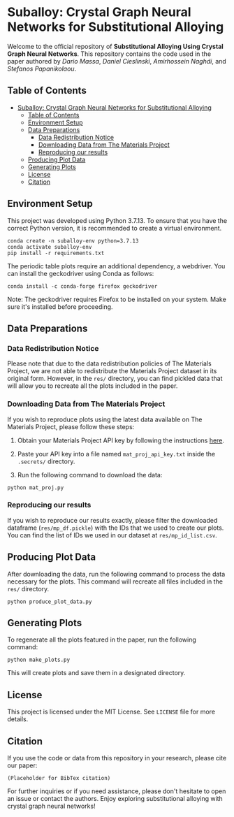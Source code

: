 # Suballoy: Crystal Graph Neural Networks for Substitutional Alloying
Welcome to the official repository of **Substitutional Alloying Using Crystal Graph Neural Networks**. This repository contains the code used in the paper authored by _Dario Massa_, _Daniel Cieslinski_, _Amirhossein Naghdi_, and _Stefanos Papanikolaou_.

## Table of Contents

- [Suballoy: Crystal Graph Neural Networks for Substitutional Alloying](#suballoy-crystal-graph-neural-networks-for-substitutional-alloying)
  - [Table of Contents](#table-of-contents)
  - [Environment Setup](#environment-setup)
  - [Data Preparations](#data-preparations)
    - [Data Redistribution Notice](#data-redistribution-notice)
    - [Downloading Data from The Materials Project](#downloading-data-from-the-materials-project)
    - [Reproducing our results](#reproducing-our-results)
  - [Producing Plot Data](#producing-plot-data)
  - [Generating Plots](#generating-plots)
  - [License](#license)
  - [Citation](#citation)

## Environment Setup

This project was developed using Python 3.7.13. To ensure that you have the correct Python version, it is recommended to create a virtual environment. 

```shell
conda create -n suballoy-env python=3.7.13
conda activate suballoy-env
pip install -r requirements.txt
```

The periodic table plots require an additional dependency, a webdriver. You can install the geckodriver using Conda as follows:

```shell
conda install -c conda-forge firefox geckodriver
```

Note: The geckodriver requires Firefox to be installed on your system. Make sure it's installed before proceeding.

## Data Preparations

### Data Redistribution Notice

Please note that due to the data redistribution policies of The Materials Project, we are not able to redistribute the Materials Project dataset in its original form. However, in the `res/` directory, you can find pickled data that will allow you to recreate all the plots included in the paper.

### Downloading Data from The Materials Project

If you wish to reproduce plots using the latest data available on The Materials Project, please follow these steps:

1. Obtain your Materials Project API key by following the instructions [here](https://docs.materialsproject.org/downloading-data/using-the-api/getting-started).

2. Paste your API key into a file named `mat_proj_api_key.txt` inside the `.secrets/` directory.

3. Run the following command to download the data:

```shell
python mat_proj.py
```

### Reproducing our results

If you wish to reproduce our results exactly, please filter the downloaded dataframe (`res/mp_df.pickle`) with the IDs that we used to create our plots. You can find the list of IDs we used in our dataset at `res/mp_id_list.csv`.

## Producing Plot Data

After downloading the data, run the following command to process the data necessary for the plots. This command will recreate all files included in the `res/` directory.

```shell
python produce_plot_data.py
```

## Generating Plots 

To regenerate all the plots featured in the paper, run the following command:

```shell
python make_plots.py
```

This will create plots and save them in a designated directory.

## License

This project is licensed under the MIT License. See `LICENSE` file for more details.

## Citation

If you use the code or data from this repository in your research, please cite our paper:

```
(Placeholder for BibTex citation)
```

For further inquiries or if you need assistance, please don't hesitate to open an issue or contact the authors. Enjoy exploring substitutional alloying with crystal graph neural networks!
